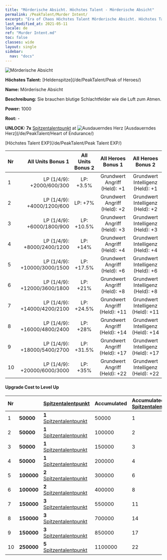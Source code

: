 ```yaml
---
title: "Mörderische Absicht. Höchstes Talent - Mörderische Absicht"
permalink: /PeakTalent/Murder Intent/
excerpt: "Era of Chaos Höchstes Talent Mörderische Absicht. Höchstes Talent Mörderische Absicht. Mörderische Absicht"
last_modified_at: 2021-05-11
locale: de
ref: "Murder Intent.md"
toc: false
classes: wide
layout: single
sidebar:
  nav: "docs"
---
```


  ![Mörderische Absicht](/images/pt/talent_1007.png)

  **Höchstes Talent:** [Heldenspitze](/de/PeakTalent/Peak of Heroes/)

  **Name:** Mörderische Absicht

  **Beschreibung:** Sie brauchen blutige Schlachtfelder wie die Luft zum Atmen.

  **Power:** 1000

  **Root:** -

  **UNLOCK: 7x** [Spitzentalentpunkt](/ItemsDE/con_934/) at ![Ausdauerndes Herz](/images/pt/talent_1002.png) [Ausdauerndes Herz](/de/PeakTalent/Heart of Endurance/)

  [Höchstes Talent EXP](/de/PeakTalent/Peak Talent EXP/)

  | Nr | All Units Bonus 1 | All Units Bonus 2 | All Heroes Bonus 1 | All Heroes Bonus 2 |
  |:---|--------------:|:-------------:|:-------------:|:-------------:|
  | 1 | LP (1/4/9): +2000/600/300 | LP: +3.5% | Grundwert Angriff (Held): +1 | Grundwert Intelligenz (Held): +1 |
  | 2 | LP (1/4/9): +4000/1200/600 | LP: +7% | Grundwert Angriff (Held): +2 | Grundwert Intelligenz (Held): +2 |
  | 3 | LP (1/4/9): +6000/1800/900 | LP: +10.5% | Grundwert Angriff (Held): +3 | Grundwert Intelligenz (Held): +3 |
  | 4 | LP (1/4/9): +8000/2400/1200 | LP: +14% | Grundwert Angriff (Held): +4 | Grundwert Intelligenz (Held): +4 |
  | 5 | LP (1/4/9): +10000/3000/1500 | LP: +17.5% | Grundwert Angriff (Held): +6 | Grundwert Intelligenz (Held): +6 |
  | 6 | LP (1/4/9): +12000/3600/1800 | LP: +21% | Grundwert Angriff (Held): +8 | Grundwert Intelligenz (Held): +8 |
  | 7 | LP (1/4/9): +14000/4200/2100 | LP: +24.5% | Grundwert Angriff (Held): +11 | Grundwert Intelligenz (Held): +11 |
  | 8 | LP (1/4/9): +16000/4800/2400 | LP: +28% | Grundwert Angriff (Held): +14 | Grundwert Intelligenz (Held): +14 |
  | 9 | LP (1/4/9): +18000/5400/2700 | LP: +31.5% | Grundwert Angriff (Held): +17 | Grundwert Intelligenz (Held): +17 |
  | 10 | LP (1/4/9): +20000/6000/3000 | LP: +35% | Grundwert Angriff (Held): +22 | Grundwert Intelligenz (Held): +22 |


#### Upgrade Cost to Level Up

  | Nr | <i class="fas fa-coins"/> | [Spitzentalentpunkt](/ItemsDE/con_934/) | Accumulated <i class="fas fa-coins"/> | Accumulated [Spitzentalentpunkt](/ItemsDE/con_934/) |
  |:---|:--------------|:-------------|:-------------|:-------------|
  | 1 | **50000** | **1** [Spitzentalentpunkt](/ItemsDE/con_934/) | 50000 | 1 |
  | 2 | **50000** | **1** [Spitzentalentpunkt](/ItemsDE/con_934/) | 100000 | 2 |
  | 3 | **50000** | **1** [Spitzentalentpunkt](/ItemsDE/con_934/) | 150000 | 3 |
  | 4 | **50000** | **1** [Spitzentalentpunkt](/ItemsDE/con_934/) | 200000 | 4 |
  | 5 | **100000** | **2** [Spitzentalentpunkt](/ItemsDE/con_934/) | 300000 | 6 |
  | 6 | **100000** | **2** [Spitzentalentpunkt](/ItemsDE/con_934/) | 400000 | 8 |
  | 7 | **150000** | **3** [Spitzentalentpunkt](/ItemsDE/con_934/) | 550000 | 11 |
  | 8 | **150000** | **3** [Spitzentalentpunkt](/ItemsDE/con_934/) | 700000 | 14 |
  | 9 | **150000** | **3** [Spitzentalentpunkt](/ItemsDE/con_934/) | 850000 | 17 |
  | 10 | **250000** | **5** [Spitzentalentpunkt](/ItemsDE/con_934/) | 1100000 | 22 |
